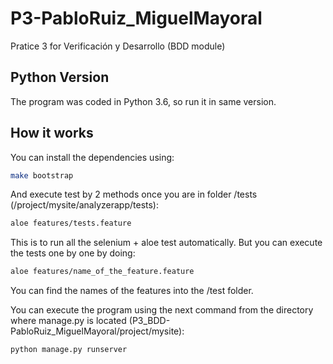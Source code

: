 # P3-PabloRuiz_MiguelMayoral

Pratice 3 for Verificación y Desarrollo (BDD module)

## Python Version

The program was coded in Python 3.6, so run it in same version.

## How it works

You can install the dependencies using:

```bash
make bootstrap
```

And execute test by 2 methods once you are in folder /tests (/project/mysite/analyzerapp/tests):

```bash
aloe features/tests.feature
```
This is to run all the selenium + aloe test automatically.
But you can execute the tests one by one by doing:
```bash
aloe features/name_of_the_feature.feature
```
You can find the names of the features into the /test folder.

You can execute the program using the next command from the directory where manage.py is located (P3_BDD-PabloRuiz_MiguelMayoral/project/mysite):

```bash
python manage.py runserver
```

